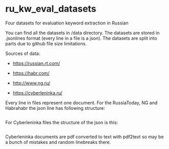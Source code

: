 # ru_kw_eval_datasets
Four datasets for evaluation keyword extraction in Russian

You can find all the datasets in /data directory. The datasets are stored in .jsonlines format (every line in a file is a json). The datasets are split into parts due to github file size limitations.

Sources of data: 

* https://russian.rt.com/

* https://habr.com/

* http://www.ng.ru/

* https://cyberleninka.ru/

Every line in files represent one document. For the RussiaToday, NG and Habrahabr the json line has following structure:
```{'content': "Text of the document here', 'title': 'Title of the document here', 'summary': 'short summary of the document here', 'keywords': ['key', 'words', 'here']}
```

For Cyberleninka files the structure of the json is this:
```{'content': "Text of the document here', 'title': 'Title of the document here', 'abstract': 'abstract of the document here', 'keywords': ['key', 'words', 'here']}
```

Cyberleninka documents are pdf converted to text with pdf2text so may be a bunch of mistakes and random linebreaks there.
